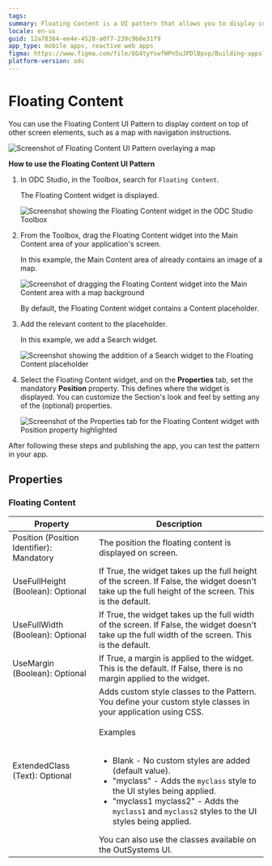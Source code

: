 ```yaml
---
tags:
summary: Floating Content is a UI pattern that allows you to display content on top of other screen elements.
locale: en-us
guid: 12a78364-ee4e-4528-a0f7-239c9b0e31f9
app_type: mobile apps, reactive web apps
figma: https://www.figma.com/file/6G4tyYswfWPn5uJPDlBpvp/Building-apps?type=design&node-id=3203%3A11019&t=ZwHw8hXeFhwYsO5V-1
platform-version: odc
---
```

# Floating Content

You can use the Floating Content UI Pattern to display content on top of other screen elements, such as a map with navigation instructions.

![Screenshot of Floating Content UI Pattern overlaying a map](images/floatingcontent-1-ss.png "Floating Content UI Pattern on a Map")

**How to use the Floating Content UI Pattern**

1. In ODC Studio, in the Toolbox, search for `Floating Content`.

    The Floating Content widget is displayed.

    ![Screenshot showing the Floating Content widget in the ODC Studio Toolbox](images/floatingcontent-2-ss.png "Floating Content Widget in ODC Studio Toolbox")

1. From the Toolbox, drag the Floating Content widget into the Main Content area of your application's screen.

    In this example, the Main Content area of already contains an image of a map. 

    ![Screenshot of dragging the Floating Content widget into the Main Content area with a map background](images/floatingcontent-3-ss.png "Dragging Floating Content Widget into Main Content Area")

    By default, the Floating Content widget contains a Content placeholder.

1. Add the relevant content to the placeholder.

    In this example, we add a Search widget. 

    ![Screenshot showing the addition of a Search widget to the Floating Content placeholder](images/floatingcontent-4-ss.png "Adding Content to Floating Content Widget")

1. Select the Floating Content widget, and on the **Properties** tab, set the mandatory **Position** property. This defines where the widget is displayed. You can customize the Section's look and feel by setting any of the (optional) properties.

    ![Screenshot of the Properties tab for the Floating Content widget with Position property highlighted](images/floatingcontent-5-ss.png "Setting Properties of Floating Content Widget")

After following these steps and publishing the app, you can test the pattern in your app. 

## Properties

### Floating Content

| **Property**                              | **Description**                                                                                                                                                                                                                                                                                                                                                                                                                                                                                                                                                                                                                   |
|-------------------------------------------|-----------------------------------------------------------------------------------------------------------------------------------------------------------------------------------------------------------------------------------------------------------------------------------------------------------------------------------------------------------------------------------------------------------------------------------------------------------------------------------------------------------------------------------------------------------------------------------------------------------------------------------|
| Position (Position Identifier): Mandatory | The position the floating content is displayed on screen.                                                                                                                                                                                                                                                                                                                                                                                                                                                                                                                                                                         |
| UseFullHeight (Boolean): Optional         | If True, the widget takes up the full height of the screen. If False, the widget doesn't take up the full height of the screen. This is the default.                                                                                                                                                                                                                                                                                                                                                                                                                                                                              |
| UseFullWidth (Boolean): Optional          | If True, the widget takes up the full width of the screen. If False, the widget doesn't take up the full width of the screen. This is the default.                                                                                                                                                                                                                                                                                                                                                                                                                                                                                |
| UseMargin (Boolean): Optional             | If True, a margin is applied to the widget. This is the default. If False, there is no margin applied to the widget.                                                                                                                                                                                                                                                                                                                                                                                                                                                                                                              |
| ExtendedClass (Text): Optional            | Adds custom style classes to the Pattern. You define your custom style classes in your application using CSS.<br/><br/>Examples<br/><br/> <ul><li>Blank - No custom styles are added (default value).</li><li>"myclass" - Adds the ``myclass`` style to the UI styles being applied.</li><li>"myclass1 myclass2" - Adds the ``myclass1`` and ``myclass2`` styles to the UI styles being applied.</li></ul>You can also use the classes available on the OutSystems UI. |
